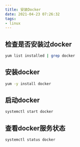 ```yaml
---
title: 安装Docker
date: 2021-04-23 07:26:32
tags:
- linux
---
```

## 检查是否安装过docker

```bash
yum list installed | grep docker
```

## 安装docker

```bash
yum -y install docker
```

## 启动docker

```bash
systemctl start docker
```

## 查看docker服务状态

```bash
systemctl status docker
```

